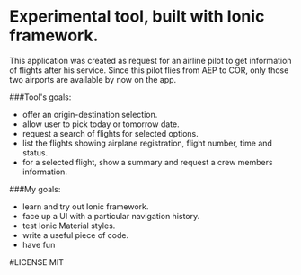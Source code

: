 # Experimental tool, built with Ionic framework.

This application was created as request for an airline pilot to get information of flights after his service.
Since this pilot flies from AEP to COR, only those two airports are available by now on the app.

###Tool's goals:
- offer an origin-destination selection.
- allow user to pick today or tomorrow date.
- request a search of flights for selected options.
- list the flights showing airplane registration, flight number, time and status.
- for a selected flight, show a summary and request a crew members information.

###My goals:
- learn and try out Ionic framework.
- face up a UI with a particular navigation history.
- test Ionic Material styles.
- write a useful piece of code.
- have fun


#LICENSE
MIT